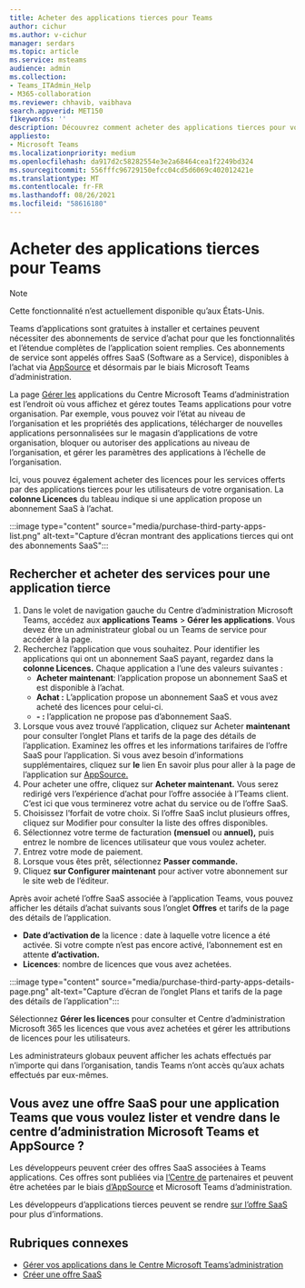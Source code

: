 ```yaml
---
title: Acheter des applications tierces pour Teams
author: cichur
ms.author: v-cichur
manager: serdars
ms.topic: article
ms.service: msteams
audience: admin
ms.collection:
- Teams_ITAdmin_Help
- M365-collaboration
ms.reviewer: chhavib, vaibhava
search.appverid: MET150
f1keywords: ''
description: Découvrez comment acheter des applications tierces pour votre Teams dans le Microsoft Teams d’administration.
appliesto:
- Microsoft Teams
ms.localizationpriority: medium
ms.openlocfilehash: da917d2c58282554e3e2a68464cea1f2249bd324
ms.sourcegitcommit: 556fffc96729150efcc04cd5d6069c402012421e
ms.translationtype: MT
ms.contentlocale: fr-FR
ms.lasthandoff: 08/26/2021
ms.locfileid: "58616180"
---
```

# <a name="purchase-third-party-apps-for-teams"></a>Acheter des applications tierces pour Teams

> [!NOTE]
> Cette fonctionnalité n’est actuellement disponible qu’aux États-Unis.

Teams d’applications sont gratuites à installer et certaines peuvent nécessiter des abonnements de service d’achat pour que les fonctionnalités et l’étendue complètes de l’application soient remplies. Ces abonnements de service sont appelés offres SaaS (Software as a Service), disponibles à l’achat via [AppSource](https://appsource.microsoft.com/) et désormais par le biais Microsoft Teams d’administration.

La page [Gérer les](manage-apps.md) applications du Centre Microsoft Teams d’administration est l’endroit où vous affichez et gérez toutes Teams applications pour votre organisation. Par exemple, vous pouvez voir l’état au niveau de l’organisation et les propriétés des applications, télécharger de nouvelles applications personnalisées sur le magasin d’applications de votre organisation, bloquer ou autoriser des applications au niveau de l’organisation, et gérer les paramètres des applications à l’échelle de l’organisation.

Ici, vous pouvez également acheter des licences pour les services offerts par des applications tierces pour les utilisateurs de votre organisation. La **colonne Licences** du tableau indique si une application propose un abonnement SaaS à l’achat.

:::image type="content" source="media/purchase-third-party-apps-list.png" alt-text="Capture d’écran montrant des applications tierces qui ont des abonnements SaaS":::

## <a name="search-for-and-purchase-services-for-a-third-party-app"></a>Rechercher et acheter des services pour une application tierce

1. Dans le volet de navigation gauche du Centre d’administration Microsoft Teams, accédez aux **applications Teams** > **Gérer les applications**. Vous devez être un administrateur global ou un Teams de service pour accéder à la page.
2. Recherchez l’application que vous souhaitez. Pour identifier les applications qui ont un abonnement SaaS payant, regardez dans la **colonne Licences.** Chaque application a l’une des valeurs suivantes :
    - **Acheter maintenant**: l’application propose un abonnement SaaS et est disponible à l’achat.  
    - **Achat :** L’application propose un abonnement SaaS et vous avez acheté des licences pour celui-ci.
    - **- :** l’application ne propose pas d’abonnement SaaS.
3. Lorsque vous avez trouvé l’application,  cliquez sur Acheter **maintenant** pour consulter l’onglet Plans et tarifs de la page des détails de l’application. Examinez les offres et les informations tarifaires de l’offre SaaS pour l’application. Si vous avez besoin d’informations supplémentaires, cliquez sur **le** lien En savoir plus pour aller à la page de l’application sur [AppSource.](https://appsource.microsoft.com/)  
4. Pour acheter une offre, cliquez sur **Acheter maintenant.** Vous serez redirigé vers l’expérience d’achat pour l’offre associée à l’Teams client. C’est ici que vous terminerez votre achat du service ou de l’offre SaaS.
5. Choisissez l’forfait de votre choix. Si l’offre SaaS inclut  plusieurs offres, cliquez sur Modifier pour consulter la liste des offres disponibles.
6. Sélectionnez votre terme de facturation **(mensuel** ou **annuel),** puis entrez le nombre de licences utilisateur que vous voulez acheter.
7. Entrez votre mode de paiement.
8. Lorsque vous êtes prêt, sélectionnez **Passer commande.**
9. Cliquez **sur Configurer maintenant** pour activer votre abonnement sur le site web de l’éditeur.

Après avoir acheté l’offre SaaS associée à l’application Teams, vous pouvez afficher les détails d’achat suivants sous l’onglet **Offres** et tarifs de la page des détails de l’application.

- **Date d’activation de** la licence : date à laquelle votre licence a été activée. Si votre compte n’est pas encore activé, l’abonnement est en attente **d’activation.**
- **Licences**: nombre de licences que vous avez achetées.

:::image type="content" source="media/purchase-third-party-apps-details-page.png" alt-text="Capture d’écran de l’onglet Plans et tarifs de la page des détails de l’application":::

Sélectionnez **Gérer les licences** pour consulter et Centre d’administration Microsoft 365 les licences que vous avez achetées et gérer les attributions de licences pour les utilisateurs.

Les administrateurs globaux peuvent afficher les achats effectués par n’importe qui dans l’organisation, tandis Teams n’ont accès qu’aux achats effectués par eux-mêmes.  

## <a name="have-a-saas-offer-for-a-teams-app-that-you-want-to-list-and-sell-in-the-microsoft-teams-admin-center-and-appsource"></a>Vous avez une offre SaaS pour une application Teams que vous voulez lister et vendre dans le centre d’administration Microsoft Teams et AppSource ?

Les développeurs peuvent créer des offres SaaS associées à Teams applications. Ces offres sont publiées via [l’Centre de](https://partner.microsoft.com) partenaires et peuvent être achetées par le biais [d’AppSource](https://appsource.microsoft.com/) et Microsoft Teams d’administration.
 
Les développeurs d’applications tierces peuvent se rendre [sur l’offre SaaS](/azure/marketplace/partner-center-portal/create-new-saas-offer) pour plus d’informations.

## <a name="related-topics"></a>Rubriques connexes

- [Gérer vos applications dans le Centre Microsoft Teams’administration](manage-apps.md)
- [Créer une offre SaaS](/azure/marketplace/partner-center-portal/create-new-saas-offer)